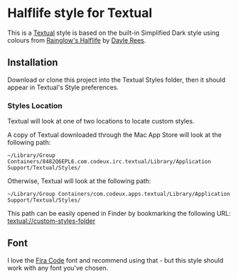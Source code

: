 # Halflife style for Textual

This is a [Textual](https://codeux.com/textual/) style is based on the built-in Simplified Dark style using colours from [Rainglow's Halflife](https://rainglow.io/preview/#halflife) by [Dayle Rees](https://daylerees.com/).


## Installation

Download or clone this project into the Textual Styles folder, then it should appear in Textual's Style preferences.


### Styles Location

Textual will look at one of two locations to locate custom styles.

A copy of Textual downloaded through the Mac App Store will look at the following path:

```
~/Library/Group Containers/8482Q6EPL6.com.codeux.irc.textual/Library/Application Support/Textual/Styles/
```

Otherwise, Textual will look at the following path:

```
~/Library/Group Containers/com.codeux.apps.textual/Library/Application Support/Textual/Styles/
```

This path can be easily opened in Finder by bookmarking the following URL: [textual://custom-styles-folder](textual://custom-styles-folder)

## Font

I love the [Fira Code](https://fonts.google.com/specimen/Fira+Code) font and recommend using that - but this style should work with any font you've chosen.
